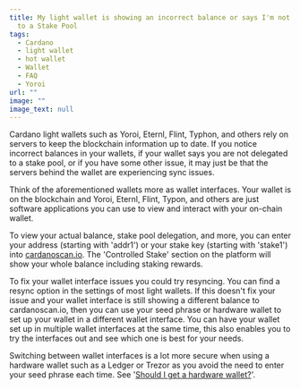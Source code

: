 ```yaml
---
title: My light wallet is showing an incorrect balance or says I'm not delegated
  to a Stake Pool
tags:
  - Cardano
  - light wallet
  - hot wallet
  - Wallet
  - FAQ
  - Yoroi
url: ""
image: ""
image_text: null
---
```


Cardano light wallets such as Yoroi, Eternl, Flint, Typhon, and others rely on servers to keep the blockchain information up to date. If you notice incorrect balances in your wallets, if your wallet says you are not delegated to a stake pool, or if you have some other issue, it may just be that the servers behind the wallet are experiencing sync issues.

Think of the aforementioned wallets more as wallet interfaces. Your wallet is on the blockchain and Yoroi, Eternl, Flint, Typon, and others are just software applications you can use to view and interact with your on-chain wallet.

To view your actual balance, stake pool delegation, and more, you can enter your address (starting with 'addr1') or your stake key (starting with 'stake1') into [cardanoscan.io](https://cardanoscan.io/). The 'Controlled Stake' section on the platform will show your whole balance including staking rewards.

To fix your wallet interface issues you could try resyncing. You can find a resync option in the settings of most light wallets. If this doesn't fix your issue and your wallet interface is still showing a different balance to cardanoscan.io, then you can use your seed phrase or hardware wallet to set up your wallet in a different wallet interface. You can have your wallet set up in multiple wallet interfaces at the same time, this also enables you to try the interfaces out and see which one is best for your needs.

Switching between wallet interfaces is a lot more secure when using a hardware wallet such as a Ledger or Trezor as you avoid the need to enter your seed phrase each time. See '[Should I get a hardware wallet?](https://www.essentialcardano.io/faq/should-i-get-a-hardware-wallet)'.
